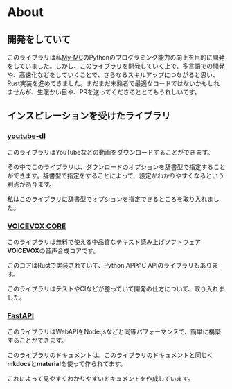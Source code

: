 # About

## 開発をしていて

このライブラリは私[My-MC](https://github.com/My-MC)のPythonのプログラミング能力の向上を目的に開発をしていました。しかし、このライブラリを開発していく上で、多言語での開発や、高速化などをしていくことで、さらなるスキルアップにつながると思い、Rust実装を進めてきました。まだまだ未熟者で最適なコードではないかもしれませんが、生暖かい目や、PRを送ってくださるととてもうれしいです。

## インスピレーションを受けたライブラリ

### <a href="https://github.com/ytdl-org/youtube-dl" target="_blank">youtube-dl</a>

このライブラリはYouTubeなどの動画をダウンロードすることができます。

その中でこのライブラリは、ダウンロードのオプションを辞書型で指定することができます。辞書型で指定をすることによって、設定がわかりやすくなるという利点があります。

私はこのライブラリに辞書型でオプションを指定できるところを取り入れました。

### <a href="https://github.com/VOICEVOX/voicevox_core" target="_blank">VOICEVOX CORE</a>

このライブラリは無料で使える中品質なテキスト読み上げソフトウェア**VOICEVOX**の音声合成コアです。

このコアはRustで実装されていて、Python APIやC APIのライブラリもあります。

このライブラリはテストやCIなどが整っていて開発の仕方について、取り入れました。

### <a href="https://github.com/tiangolo/fastapi" target="_blank">FastAPI</a>

このライブラリはWebAPIをNode.jsなどと同等パフォーマンスで、簡単に構築することができます。

このライブラリのドキュメントは。このライブラリのドキュメントと同じく**mkdocs**と**material**を使って作られてます。

これによって見やすくわかりやすいドキュメントを作成しています。
